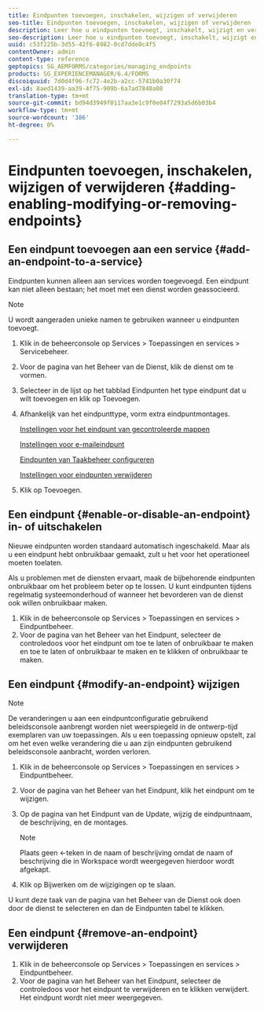 ```yaml
---
title: Eindpunten toevoegen, inschakelen, wijzigen of verwijderen
seo-title: Eindpunten toevoegen, inschakelen, wijzigen of verwijderen
description: Leer hoe u eindpunten toevoegt, inschakelt, wijzigt en verwijdert.
seo-description: Leer hoe u eindpunten toevoegt, inschakelt, wijzigt en verwijdert.
uuid: c53f225b-3d55-42f6-8982-0cd7dde0c4f5
contentOwner: admin
content-type: reference
geptopics: SG_AEMFORMS/categories/managing_endpoints
products: SG_EXPERIENCEMANAGER/6.4/FORMS
discoiquuid: 7d0d4f96-fc72-4e2b-a2cc-5741b0a30f74
exl-id: 8aed1439-aa39-4f75-909b-6a7ad7840a08
translation-type: tm+mt
source-git-commit: bd94d3949f0117aa3e1c9f0e84f7293a5d6b03b4
workflow-type: tm+mt
source-wordcount: '386'
ht-degree: 0%

---
```


# Eindpunten toevoegen, inschakelen, wijzigen of verwijderen {#adding-enabling-modifying-or-removing-endpoints}

## Een eindpunt toevoegen aan een service {#add-an-endpoint-to-a-service}

Eindpunten kunnen alleen aan services worden toegevoegd. Een eindpunt kan niet alleen bestaan; het moet met een dienst worden geassocieerd.

>[!NOTE]
>
>U wordt aangeraden unieke namen te gebruiken wanneer u eindpunten toevoegt.

1. Klik in de beheerconsole op Services > Toepassingen en services > Servicebeheer.
1. Voor de pagina van het Beheer van de Dienst, klik de dienst om te vormen.
1. Selecteer in de lijst op het tabblad Eindpunten het type eindpunt dat u wilt toevoegen en klik op Toevoegen.
1. Afhankelijk van het eindpunttype, vorm extra eindpuntmontages.

   [Instellingen voor het eindpunt van gecontroleerde mappen](/help/forms/using/admin-help/configuring-watched-folder-endpoints.md#watched-folder-endpoint-settings)

   [Instellingen voor e-maileindpunt](/help/forms/using/admin-help/configuring-email-endpoints.md#email-endpoint-settings)

   [Eindpunten van Taakbeheer configureren](/help/forms/using/admin-help/configuring-task-manager-endpoints.md#configuring-task-manager-endpoints)

   [Instellingen voor eindpunten verwijderen](/help/forms/using/admin-help/configuring-remoting-endpoints.md#remoting-endpoint-settings)

1. Klik op Toevoegen.

## Een eindpunt {#enable-or-disable-an-endpoint} in- of uitschakelen

Nieuwe eindpunten worden standaard automatisch ingeschakeld. Maar als u een eindpunt hebt onbruikbaar gemaakt, zult u het voor het operationeel moeten toelaten.

Als u problemen met de diensten ervaart, maak de bijbehorende eindpunten onbruikbaar om het probleem beter op te lossen. U kunt eindpunten tijdens regelmatig systeemonderhoud of wanneer het bevorderen van de dienst ook willen onbruikbaar maken.

1. Klik in de beheerconsole op Services > Toepassingen en services > Eindpuntbeheer.
1. Voor de pagina van het Beheer van het Eindpunt, selecteer de controledoos voor het eindpunt om toe te laten of onbruikbaar te maken en toe te laten of onbruikbaar te maken en te klikken of onbruikbaar te maken.

## Een eindpunt {#modify-an-endpoint} wijzigen

>[!NOTE]
>
>De veranderingen u aan een eindpuntconfiguratie gebruikend beleidsconsole aanbrengt worden niet weerspiegeld in de ontwerp-tijd exemplaren van uw toepassingen. Als u een toepassing opnieuw opstelt, zal om het even welke verandering die u aan zijn eindpunten gebruikend beleidsconsole aanbracht, worden verloren.

1. Klik in de beheerconsole op Services > Toepassingen en services > Eindpuntbeheer.
1. Voor de pagina van het Beheer van het Eindpunt, klik het eindpunt om te wijzigen.
1. Op de pagina van het Eindpunt van de Update, wijzig de eindpuntnaam, de beschrijving, en de montages.

   >[!NOTE]
   >
   >Plaats geen &lt;-teken in de naam of beschrijving omdat de naam of beschrijving die in Workspace wordt weergegeven hierdoor wordt afgekapt.

1. Klik op Bijwerken om de wijzigingen op te slaan.

U kunt deze taak van de pagina van het Beheer van de Dienst ook doen door de dienst te selecteren en dan de Eindpunten tabel te klikken.

## Een eindpunt {#remove-an-endpoint} verwijderen

1. Klik in de beheerconsole op Services > Toepassingen en services > Eindpuntbeheer.
1. Voor de pagina van het Beheer van het Eindpunt, selecteer de controledoos voor het eindpunt te verwijderen en te klikken verwijdert. Het eindpunt wordt niet meer weergegeven.
